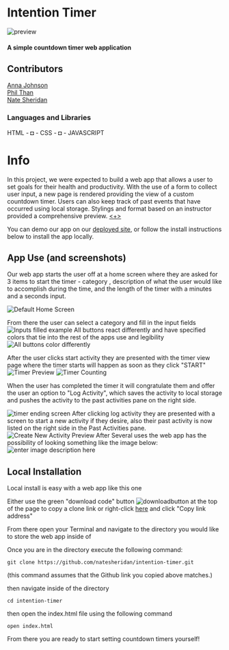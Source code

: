 # Intention Timer
![preview](https://i.imgur.com/X6GkQET.png)
#### A simple countdown timer web application
## Contributors

[Anna Johnson](https://github.com/annnuuuh)  
[Phil Than](https://github.com/pthan1)  
[Nate Sheridan](https://github.com/natesheridan)

### Languages and Libraries
HTML - ◘ - CSS - ◘ - JAVASCRIPT

# Info

In this project, we were expected to build a web app 
that allows a user to set goals for their health and productivity. With the use of a form to collect user input, a new page is rendered providing the view of a custom countdown timer. Users can also keep track of past events that have occurred using local storage. Stylings and format based on an instructor provided a comprehensive preview. [ <+> ](https://frontend.turing.edu/projects/module-1/intention-timer-group.html)

You can demo our app on our [deployed site](https://natesheridan.github.io/intention-timer/), or follow the install instructions below to install the app locally.

## App Use (and screenshots)
Our web app starts the user off at a home screen where they are asked for 3 items to start the timer - category , description of what the user would like to accomplish during the time, and the length of the timer with a minutes and a seconds input.

![Default Home Screen](https://i.imgur.com/V49nI5k.png)

From there the user can select a category and fill in the input fields
![Inputs filled example](https://i.imgur.com/ZubVvtt.png)
All buttons react differently and have specified colors that tie into the rest of the apps use and legibility 
![All buttons color differently](https://i.imgur.com/rSxkCkF.png)

After the user clicks start activity they are presented with the timer view page where the timer starts will happen as soon as they click "START"
![Timer Preview](https://i.imgur.com/oLNzRAm.png)
![Timer Counting](https://i.imgur.com/obIho5c.png)

When the user has completed the timer it will congratulate them and offer the user an option to "Log Activity", which saves the activity to local storage and pushes the activity to the past activities pane on the right side.

![timer ending screen](https://imgur.com/chCerM0.png)
After clicking log activity they are presented with a screen to start a new activity if they desire, also their past activity is now listed on the right side in the Past Activities pane.
![Create New Activity Preview](https://imgur.com/ANZMzZW.png)
After Several uses the web app has the possibility of looking something like the image below:
![enter image description here](https://i.imgur.com/X6GkQET.png)

## Local Installation
Local install is easy with a web app like this one

Either use the green "download code" button ![downloadbutton](https://imgur.com/lYy4FVP.png) at the top of the page to copy a clone link or right-click [here](https://github.com/natesheridan/intention-timer.git) and click "Copy link address"

From there open your Terminal and navigate to the directory you would like to store the web app inside of

Once you are in the directory execute the following command:

    git clone https://github.com/natesheridan/intention-timer.git
(this command assumes that the Github link you copied above matches.)

then navigate inside of the directory

    cd intention-timer
then open the index.html file using the following command

    open index.html

From there you are ready to start setting countdown timers yourself!


 
